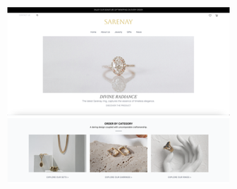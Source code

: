 <img src="images/Capture d’écran 2025-09-24 à 02.08.13.png" alt="Alt text" width="1000"/>

<img src="images/Capture d’écran 2025-09-24 à 02.08.28.png" alt="Alt text" width="1000"/>



